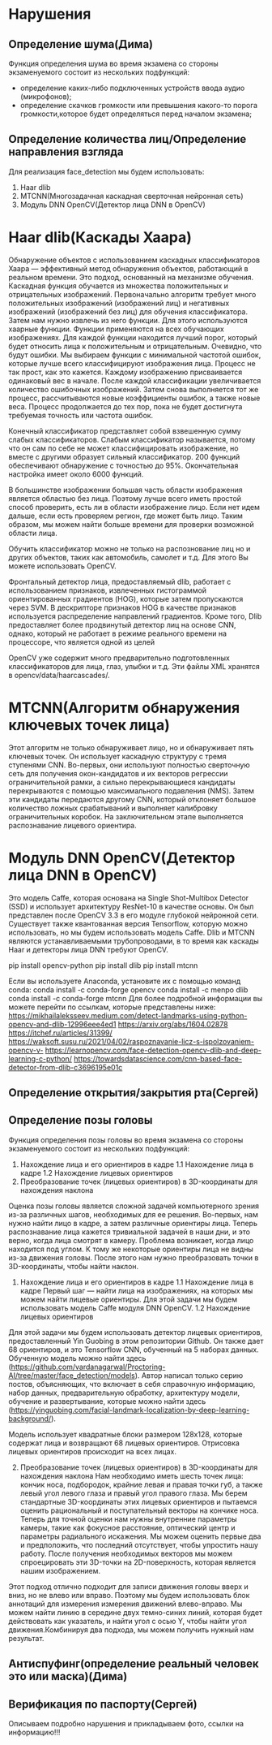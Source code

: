 # Нарушения
## Определение шума(Дима)
Функция определения шума во время экзамена со стороны экзаменуемого состоит из нескольких подфункций:
- определение каких-либо подключенных устройств ввода аудио (микрофонов);
- определение скачков громкости или превышения какого-то порога громкости,которое будет определяться перед началом экзамена;
## Определение количества лиц/Определение направления взгляда
Для реализация face_detection мы будем использовать:
1) Haar dlib
2) MTCNN(Многозадачная каскадная сверточная нейронная сеть)
3) Модуль DNN OpenCV(Детектор лица DNN в OpenCV)

 # Haar dlib(Каскады Хаара)
  
Обнаружение объектов с использованием каскадных классификаторов Хаара — эффективный метод обнаружения объектов, работающий в реальном времени. Это подход, основанный на механизме обучения. Каскадная функция обучается из множества положительных и отрицательных изображений.
Первоначально алгоритм требует много положительных изображений (изображений лиц) и негативных изображений (изображений без лиц) для обучения классификатора. Затем нам нужно извлечь из него функции. Для этого используются хаарные функции.
Функции применяются на всех обучающих изображениях. Для каждой функции находится лучший порог, который будет относить лица к положительным и отрицательным. Очевидно, что будут ошибки. Мы выбираем функции с минимальной частотой ошибок, которые лучше всего классифицируют изображения лица. Процесс не так прост, как это кажется. Каждому изображению присваивается одинаковый вес в начале. После каждой классификации увеличивается количество ошибочных изображений. Затем снова выполняется тот же процесс, рассчитываются новые коэффициенты ошибок, а также новые веса. Процесс продолжается до тех пор, пока не будет достигнута требуемая точность или частота ошибок.

Конечный классификатор представляет собой взвешенную сумму слабых классификаторов. Слабым классификатор называется, потому что он сам по себе не может классифицировать изображение, но вместе с другими образует сильный классификатор. 200 функций обеспечивают обнаружение с точностью до 95%. Окончательная настройка имеет около 6000 функций.

В большинстве изображении большая часть области изображения является областью без лица. Поэтому лучше всего иметь простой способ проверить, есть ли в области изображение лицо. Если нет идем дальше, если есть проверяем регион, где может быть лицо. Таким образом, мы можем найти больше времени для проверки возможной области лица.

Обучить классификатор можно не только на распознование лиц но и других объектов, таких как автомобиль, самолет и т.д. Для этого Вы можете использовать OpenCV.

Фронтальный детектор лица, предоставляемый dlib, работает с использованием признаков, извлеченных гистограммой ориентированных градиентов (HOG), которые затем пропускаются через SVM. В дескрипторе признаков HOG в качестве признаков используется распределение направлений градиентов. Кроме того, Dlib предоставляет более продвинутый детектор лиц на основе CNN, однако, который не работает в режиме реального времени на процессоре, что является одной из целей

OpenCV уже содержит много предварительно подготовленных классификаторов для лица, глаз, улыбки и т.д. Эти файлы XML хранятся в opencv/data/haarcascades/. 

# MTCNN(Алгоритм обнаружения ключевых точек лица)

Этот алгоритм не только обнаруживает лицо, но и обнаруживает пять ключевых точек. Он использует каскадную структуру с тремя ступенями CNN. Во-первых, они используют полностью сверточную сеть для получения окон-кандидатов и их векторов регрессии ограничительной рамки, а сильно перекрывающиеся кандидаты перекрываются с помощью максимального подавления (NMS). Затем эти кандидаты передаются другому CNN, который отклоняет большое количество ложных срабатываний и выполняет калибровку ограничительных коробок. На заключительном этапе выполняется распознавание лицевого ориентира.

# Модуль DNN OpenCV(Детектор лица DNN в OpenCV)

Это модель Caffe, которая основана на Single Shot-Multibox Detector (SSD) и использует архитектуру ResNet-10 в качестве основы. Он был представлен после OpenCV 3.3 в его модуле глубокой нейронной сети. Существует также квантованная версия Tensorflow, которую можно использовать, но мы будем использовать модель Caffe.
Dlib и MTCNN являются устанавливаемыми трубопроводами, в то время как каскады Haar и детекторы лица DNN требуют OpenCV.

pip install opencv-python
pip install dlib
pip install mtcnn

Если вы используете Anaconda, установите их с помощью команд conda:
   conda install -c conda-forge opencv
   conda install -c menpo dlib
   conda install -c conda-forge mtcnn
 Для более подробной информации вы можете перейти по ссылкам, которые представлены ниже:
https://mikhailaleksseev.medium.com/detect-landmarks-using-python-opencv-and-dlib-12996eee4ed1
https://arxiv.org/abs/1604.02878
https://itchef.ru/articles/31399/
https://waksoft.susu.ru/2021/04/02/raspoznavanie-licz-s-ispolzovaniem-opencv-v-
https://learnopencv.com/face-detection-opencv-dlib-and-deep-learning-c-python/
https://towardsdatascience.com/cnn-based-face-detector-from-dlib-c3696195e01c

## Определение открытия/закрытия рта(Сергей)
## Определение позы головы
Функция определения позы головы во время экзамена со стороны экзаменуемого состоит из нескольких подфункций:
1. Нахождение лица и его ориентиров в кадре
 1.1 Нахождение лица в кадре
 1.2 Нахождение лицевых ориентиров
2. Преобразование точек (лицевых ориентиров) в 3D-координаты для нахождения наклона

Оценка позы головы является сложной задачей компьютерного зрения из-за различных шагов, необходимых для ее решения. Во-первых, нам нужно найти лицо в кадре, а затем различные ориентиры лица. Теперь распознавание лица кажется тривиальной задачей в наши дни, и это верно, когда лица смотрят в камеру. Проблема возникает, когда лицо находится под углом. К тому же некоторые ориентиры лица не видны из-за движения головы. После этого нам нужно преобразовать точки в 3D-координаты, чтобы найти наклон. 

1. Нахождение лица и его ориентиров в кадре
 1.1 Нахождение лица в кадре
Первый шаг — найти лица на изображениях, на которых мы можем найти лицевые ориентиры. Для этой задачи мы будем использовать модель Caffe модуля DNN OpenCV. 
 1.2 Нахождение лицевых ориентиров

Для этой задачи мы будем использовать детектор лицевых ориентиров, предоставленный Yin Guobing в этом репозитории Github. Он также дает 68 ориентиров, и это Tensorflow CNN, обученный на 5 наборах данных. Обученную модель можно найти здесь (https://github.com/vardanagarwal/Proctoring-AI/tree/master/face_detection/models). Автор написал только серию постов, объясняющих, что включает в себя справочную информацию, набор данных, предварительную обработку, архитектуру модели, обучение и развертывание, которые можно найти здесь (https://yinguobing.com/facial-landmark-localization-by-deep-learning-background/). 

Модель использует квадратные блоки размером 128x128, которые содержат лица и возвращают 68 лицевых ориентиров. Отрисовка лицевых ориентиров происходит на всех лицах.

2. Преобразование точек (лицевых ориентиров) в 3D-координаты для нахождения наклона
Нам необходимо иметь шесть точек лица: кончик носа, подбородок, крайние левая и правая точки губ, а также левый угол левого глаза и правый угол правого глаза. Мы берем стандартные 3D-координаты этих лицевых ориентиров и пытаемся оценить рациональный и поступательный векторы на кончике носа. Теперь для точной оценки нам нужны внутренние параметры камеры, такие как фокусное расстояние, оптический центр и параметры радиального искажения. Мы можем оценить первые два и предположить, что последний отсутствует, чтобы упростить нашу работу. После получения необходимых векторов мы можем спроецировать эти 3D-точки на 2D-поверхность, которая является нашим изображением.

Этот подход отлично подходит для записи движения головы вверх и вниз, но не влево или вправо. Поэтому мы будем использовать блок аннотаций для измерения измерения движений влево-вправо. Мы можем найти линию в середине двух темно-синих линий, которая будет действовать как указатель, и найти угол с осью Y, чтобы найти угол движения.Комбинируя два подхода, мы можем получить нужный нам результат. 

## Антиспуфинг(определение реальный человек это или маска)(Дима)
## Верификация по паспорту(Сергей)
Описываем подробно нарушения и прикладываем фото, ссылки на информацию!!!
